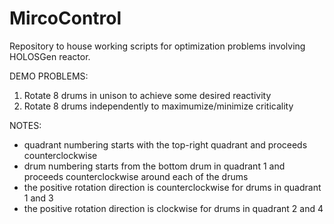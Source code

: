 # MircoControl

Repository to house working scripts for optimization problems involving 
HOLOSGen reactor.

DEMO PROBLEMS:
1. Rotate 8 drums in unison to achieve some desired reactivity
2. Rotate 8 drums independently to maximumize/minimize criticality


NOTES:
* quadrant numbering starts with the top-right quadrant and proceeds
counterclockwise
* drum numbering starts from the bottom drum in  quadrant 1 and
proceeds counterclockwise around each of the drums
* the positive rotation direction is counterclockwise for drums in quadrant 1 and 3
* the positive rotation direction is clockwise for drums in quadrant 2 and 4
